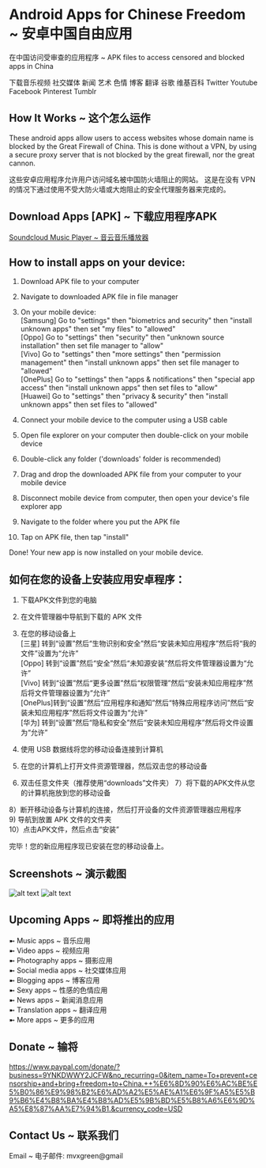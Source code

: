 # Android Apps for Chinese Freedom ~ 安卓中国自由应用
在中国访问受审查的应用程序 ~ APK files to access censored and blocked apps in China

下载音乐视频 社交媒体 新闻 艺术 色情 博客 翻译 谷歌 维基百科 Twitter Youtube Facebook Pinterest Tumblr

## How It Works ~ 这个怎么运作
These android apps allow users to access websites whose domain name is blocked by the Great Firewall of China.  This is done without a VPN, by using a secure proxy server that is not blocked by the great firewall, nor the great cannon.

这些安卓应用程序允许用户访问域名被中国防火墙阻止的网站。 这是在没有 VPN 的情况下通过使用不受大防火墙或大炮阻止的安全代理服务器来完成的。

## Download Apps [APK] ~ 下载应用程序APK  
[Soundcloud Music Player ~ 音云音乐播放器](https://chinesefreedomapps.filecloudonline.com/url/bbdpdcu2mr6ziwkw)

## How to install apps on your device:
 1)  Download APK file to your computer
 2)  Navigate to downloaded APK file in file manager

 3)  On your mobile device:  
         [Samsung] Go to "settings" then "biometrics and security" then "install unknown apps" then set "my files" to "allowed"  
         [Oppo] Go to "settings" then "security" then "unknown source installation" then set file manager to "allow"  
         [Vivo] Go to "settings" then "more settings" then "permission management" then "install unknown apps" then set file manager to "allowed"  
         [OnePlus] Go to "settings" then "apps & notifications" then "special app access" then "install unknown apps" then set files to "allow"  
         [Huawei] Go to "settings" then "privacy & security" then "install unknown apps" then set files to "allowed"  
    
 4)   Connect your mobile device to the computer using a USB cable
 5)   Open file explorer on your computer then double-click on your mobile device
 6)   Double-click any folder ('downloads' folder is recommended)  
 7)   Drag and drop the downloaded APK file from your computer to your mobile device

 8)   Disconnect mobile device from computer, then open your device's file explorer app
 9)   Navigate to the folder where you put the APK file
 10)  Tap on APK file, then tap "install"
 
 Done!  Your new app is now installed on your mobile device.
 
 ## 如何在您的设备上安装应用安卓程序： 
 1) 下载APK文件到您的电脑
 2) 在文件管理器中导航到下载的 APK 文件

 3) 在您的移动设备上  
         [三星] 转到“设置”然后“生物识别和安全”然后“安装未知应用程序”然后将“我的文件”设置为“允许”  
         [Oppo] 转到“设置”然后“安全”然后“未知源安装”然后将文件管理器设置为“允许”  
         [Vivo] 转到“设置”然后“更多设置”然后“权限管理”然后“安装未知应用程序”然后将文件管理器设置为“允许”  
         [OnePlus]转到“设置”然后“应用程序和通知”然后“特殊应用程序访问”然后“安装未知应用程序”然后将文件设置为“允许”  
         [华为] 转到“设置”然后“隐私和安全”然后“安装未知应用程序”然后将文件设置为“允许”  
    
 4) 使用 USB 数据线将您的移动设备连接到计算机  
 5) 在您的计算机上打开文件资源管理器，然后双击您的移动设备  
 6) 双击任意文件夹（推荐使用“downloads”文件夹） 
 7）将下载的APK文件从您的计算机拖放到您的移动设备  

 8）断开移动设备与计算机的连接，然后打开设备的文件资源管理器应用程序  
 9) 导航到放置 APK 文件的文件夹  
 10）点击APK文件，然后点击“安装”  
 
 完毕！您的新应用程序现已安装在您的移动设备上。 
 
 ## Screenshots ~ 演示截图
 ![alt text](https://github.com/mvxGREEN/chinese-freedom-apps/blob/main/samsung-settings.jpg?raw=true)
 ![alt text](https://github.com/mvxGREEN/chinese-freedom-apps/blob/main/settings-apps-install-unknown.jpg?raw=true)
 
 ## Upcoming Apps ~ 即将推出的应用  
  ➼  Music apps ~ 音乐应用  
  ➼  Video apps ~ 视频应用  
  ➼  Photography apps ~ 摄影应用  
  ➼  Social media apps ~ 社交媒体应用  
  ➼  Blogging apps ~ 博客应用  
  ➼  Sexy apps ~  性感的色情应用  
  ➼  News apps ~  新闻消息应用  
  ➼  Translation apps ~ 翻译应用  
  ➼  More apps ~ 更多的应用  

## Donate ~ 输将
 https://www.paypal.com/donate/?business=9YNKDWWY2JCFW&no_recurring=0&item_name=To+prevent+censorship+and+bring+freedom+to+China.++%E6%8D%90%E6%AC%BE%E5%B0%86%E9%98%B2%E6%AD%A2%E5%AE%A1%E6%9F%A5%E5%B9%B6%E4%B8%BA%E4%B8%AD%E5%9B%BD%E5%B8%A6%E6%9D%A5%E8%87%AA%E7%94%B1.&currency_code=USD

## Contact Us ~ 联系我们
Email ~ 电子邮件: mvxgreen@gmail
